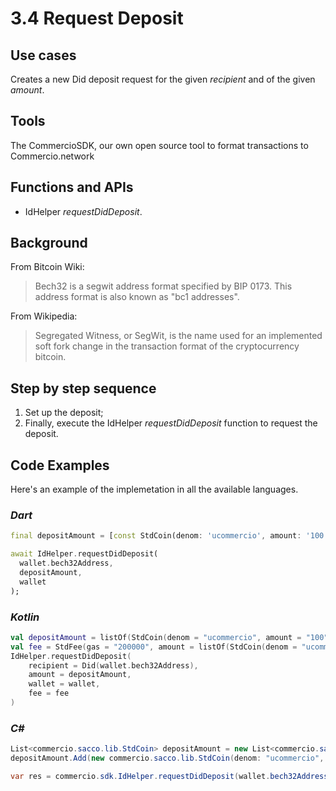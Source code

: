 # 3.4 Request Deposit

## Use cases

Creates a new Did deposit request for the given _recipient_ and of the given _amount_.

## Tools

The CommercioSDK, our own open source tool to format transactions to Commercio.network

## Functions and APIs

- IdHelper _requestDidDeposit_.

## Background

From Bitcoin Wiki:
> Bech32 is a segwit address format specified by BIP 0173. This address format is also known as "bc1 addresses".

From Wikipedia:
> Segregated Witness, or SegWit, is the name used for an implemented soft fork change in the transaction format of the cryptocurrency bitcoin.

## Step by step sequence

1. Set up the deposit;
2. Finally, execute the IdHelper _requestDidDeposit_ function to request the deposit.

## Code Examples

Here's an example of the implemetation in all the available languages.

### _Dart_

```dart
final depositAmount = [const StdCoin(denom: 'ucommercio', amount: '100')];

await IdHelper.requestDidDeposit(
  wallet.bech32Address,
  depositAmount,
  wallet
);
```

### _Kotlin_

```kotlin
val depositAmount = listOf(StdCoin(denom = "ucommercio", amount = "100"))
val fee = StdFee(gas = "200000", amount = listOf(StdCoin(denom = "ucommercio", amount = "10000")))
IdHelper.requestDidDeposit(
    recipient = Did(wallet.bech32Address),
    amount = depositAmount,
    wallet = wallet,
    fee = fee
)
```

### _C#_

```csharp
List<commercio.sacco.lib.StdCoin> depositAmount = new List<commercio.sacco.lib.StdCoin>();
depositAmount.Add(new commercio.sacco.lib.StdCoin(denom: "ucommercio", amount: "100"));

var res = commercio.sdk.IdHelper.requestDidDeposit(wallet.bech32Address, depositAmount, wallet);
```
